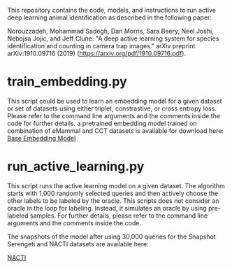 This repository contains the code, models, and instructions to run active deep learning animal identification as described in the following paper:

Norouzzadeh, Mohammad Sadegh, Dan Morris, Sara Beery, Neel Joshi, Nebojsa Jojic, and Jeff Clune. "A deep active learning system for species identification and counting in camera trap images." arXiv preprint arXiv:1910.09716 (2019) (https://arxiv.org/pdf/1910.09716.pdf).

# train_embedding.py

This script could be used to learn an embedding model for a given dataset or set of datasets using either triplet, constrastive, or cross entropy loss.
Please refer to the command line arguments and the comments inside the code for further details.
a pretrained embedding model trained on combination of eMammal and CCT datasets is available for download here:
[Base Embedding Model](https://drive.google.com/file/d/1n7VHlYEXaSb3A7aM3hIXy4VwvQ1vAj73/view?usp=sharing)

# run_active_learning.py

This script runs the active learning model on a given dataset. The algorithm starts with 1,000 randomly selected queries and then actively choose the other labels to be labeled by the oracle. This scripts does not consider an oracle in the loop for labeling. Instead, it simulates an oracle by using pre-labeled samples. For further details, please refer to the command line arguments and the comments inside the code.

The snapshots of the model after using 30,000 queries for the Snapshot Serengeti and NACTI datasets are available here:

[NACTI](https://drive.google.com/file/d/1M_RzHbBEAWfD6KSBuQOMsH5dC-AH5s7t/view?usp=sharing)
